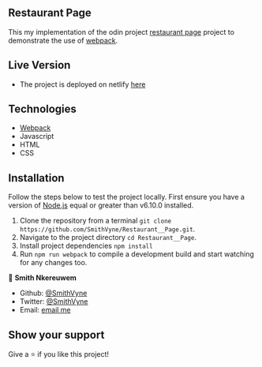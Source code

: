 ## Restaurant Page
This my implementation of the odin project [restaurant page](https://www.theodinproject.com/courses/javascript/lessons/restaurant-page) project to demonstrate the use of [webpack](https://webpack.js.org/).

## Live Version
  - The project is deployed on netlify [here](https://vyne-restaurant.netlify.app/)

## Technologies
  - [Webpack](https://webpack.js.org/)
  - Javascript
  - HTML
  - CSS

## Installation
Follow the steps below to test the project locally. First ensure you have a version of [Node.js](http://nodejs.org/) equal or greater than v6.10.0 installed.

1. Clone the repository from a terminal `git clone https://github.com/SmithVyne/Restaurant__Page.git`.
2. Navigate to the project directory `cd Restaurant__Page`.
3. Install project dependencies `npm install`
4. Run `npm run webpack` to compile a development build and start watching for any changes too.

👤 **Smith Nkereuwem**

- Github: [@SmithVyne](https://github.com/SmithVyne)
- Twitter: [@SmithVyne](https://twitter.com/SmithVyne)
- Email: [email me](smithnkereuwem2@gmail.com)

## Show your support

Give a ⭐️ if you like this project!
